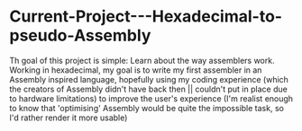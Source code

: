 # Current-Project---Hexadecimal-to-pseudo-Assembly
Th goal of this project is simple: Learn about the way assemblers work.
Working in hexadecimal, my goal is to write my first assembler in an Assembly inspired language, hopefully using my coding experience (which the creators of Assembly didn't have back then || couldn't put in place due to hardware limitations) to improve the user's experience (I'm realist enough to know that 'optimising' Assembly would be quite the impossible task, so I'd rather render it more usable) 
